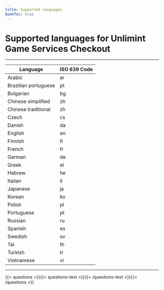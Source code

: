 ```yaml
---
title: Supported languages
bookToc: true
---
```


# Supported languages for Unlimint Game Services Checkout
***

Language|ISO 639 Code
---|---
Arabic|ar
Brazilian portuguese|pt
Bulgarian|bg
Chinese simplified|zh
Chinese traditional|zh
Czech|cs
Danish|da
English|en
Finnish|fi
French|fr
German|de
Greek|el
Hebrew|he
Italian|it
Japanese|ja
Korean|ko
Polish|pl
Portuguese|pt
Russian|ru
Spanish|es
Swedish|sv
Tai|th
Turkish|tr
Vietnamese|vi

***

{{< questions >}}{{< questions-text >}}{{< /questions-text >}}{{< /questions >}}